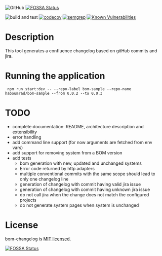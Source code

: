 ![GitHub](https://img.shields.io/github/license/haboumrad/bom-changelog)
[![FOSSA Status](https://app.fossa.com/api/projects/git%2Bgithub.com%2Fhaboumrad%2Fbom-changelog.svg?type=shield)](https://app.fossa.com/projects/git%2Bgithub.com%2Fhaboumrad%2Fbom-changelog?ref=badge_shield)

![build and test](https://github.com/haboumrad/bom-changelog/actions/workflows/node.js.yml/badge.svg)
[![codecov](https://codecov.io/gh/haboumrad/bom-changelog/branch/main/graph/badge.svg?token=XB6USKQJPY)](https://codecov.io/gh/haboumrad/bom-changelog)
[![semgrep](https://github.com/haboumrad/bom-changelog/actions/workflows/semgrep.yml/badge.svg)](https://semgrep.dev/orgs/-/findings?repo=haboumrad/bom-changelog)
[![Known Vulnerabilities](https://snyk.io/test/github/haboumrad/bom-changelog/badge.svg)](https://snyk.io/test/github/haboumrad/bom-changelog)

# Description

This tool generates a confluence changelog based on gitHub commits and jira.

# Running the application
```
 npm run start:dev -- --repo-label bom-sample --repo-name haboumrad/bom-sample --from 0.0.2 --to 0.0.3
```

# TODO
- complete documentation: README, architecture description and extensibility
- error handling
- add command line support (for now arguments are fetched from env vars)
- add support for removing system from a BOM version
- add tests
  - bom generation with new, updated and unchanged systems
  - Error code returned by http adapters
  - multiple conventional commits with the same scope should lead to only one changelog line
  - generation of changelog with commit having valid jira issue
  - generation of changelog with commit having unknown jira issue
  - do not call jira when the change does not match the configured projects
  - do not generate system pages when system is unchanged

# License
bom-changelog is [MIT licensed](LICENSE).


[![FOSSA Status](https://app.fossa.com/api/projects/git%2Bgithub.com%2Fhaboumrad%2Fbom-changelog.svg?type=large)](https://app.fossa.com/projects/git%2Bgithub.com%2Fhaboumrad%2Fbom-changelog?ref=badge_large)